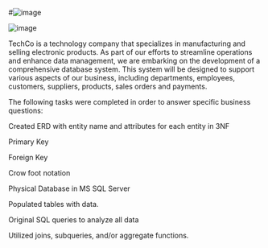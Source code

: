 #![image](https://github.com/user-attachments/assets/01906c4b-3c45-482d-b1b2-ff128cb18952)

![image](https://github.com/user-attachments/assets/8e8548e5-84ea-4abc-bd65-190824cb6edb)

TechCo is a technology company that specializes in manufacturing and selling electronic products. As part of our efforts to streamline operations and enhance data management, we are embarking on the development of a comprehensive database system. This system will be designed to support various aspects of our business, including departments, employees, customers, suppliers, products, sales orders and payments.

The following tasks were completed in order to answer specific business questions:

Created ERD with entity name and attributes for each entity in 3NF

Primary Key

Foreign Key

Crow foot notation

Physical Database in MS SQL Server

Populated tables with data.

Original SQL queries to analyze all data

Utilized joins, subqueries, and/or aggregate functions.




